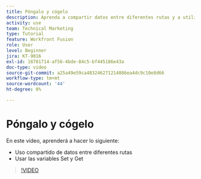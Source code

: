 ```yaml
---
title: Póngalo y cógelo
description: Aprenda a compartir datos entre diferentes rutas y a utilizar las variables Set y Get, todo en [!DNL Adobe Workfront Fusion].
activity: use
team: Technical Marketing
type: Tutorial
feature: Workfront Fusion
role: User
level: Beginner
jira: KT-9016
exl-id: 18781714-af56-4bde-84c5-bf445186e43a
doc-type: video
source-git-commit: a25a49e59ca483246271214886ea4dc9c10e8d66
workflow-type: tm+mt
source-wordcount: '44'
ht-degree: 0%

---
```


# Póngalo y cógelo

En este vídeo, aprenderá a hacer lo siguiente:

* Uso compartido de datos entre diferentes rutas
* Usar las variables Set y Get

>[!VIDEO](https://video.tv.adobe.com/v/335275/?quality=12&learn=on)
